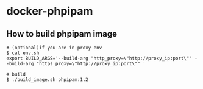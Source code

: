 # docker-phpipam

## How to build phpipam image

```
# (optional)if you are in proxy env
$ cat env.sh
export BUILD_ARGS='--build-arg "http_proxy=\"http://proxy_ip:port\"" --build-arg "https_proxy=\"http://proxy_ip:port\"" '

# build
$ ./build_image.sh phpipam:1.2
```
